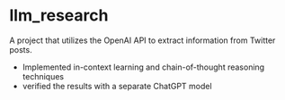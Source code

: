 # llm_research
A project that utilizes the OpenAI API to extract information from Twitter posts.
- Implemented in-context learning and chain-of-thought reasoning techniques
- verified the results with a separate ChatGPT model
